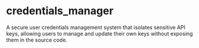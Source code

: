 # credentials_manager
A secure user credentials management system that isolates sensitive API keys, allowing users to manage and update their own keys without exposing them in the source code.
